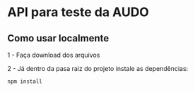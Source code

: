 # API para teste da AUDO

## Como usar localmente

1 - Faça download dos arquivos

2 - Já dentro da pasa raiz do projeto instale as dependências:

```bash
npm install
```

